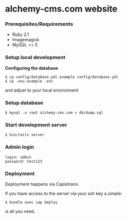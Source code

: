 # alchemy-cms.com website

### Prerequisites/Requirements

* Ruby 2.1
* Imagemagick
* MySQL >= 5

### Setup local development

**Configuring the database**

```
$ cp config/database.yml.example config/database.yml
$ cp .env.example .env
```

and adjust to your local environment

### Setup database

```
$ mysql -u root alchemy-cms.com < db/dump.sql
```

### Start development server

```
$ bin/rails server
```

### Admin login

```
login: admin
password: test123
```

### Deployment

Deployment happens via Capistrano.

If you have access to the server via your ssh key a simple:

    $ bundle exec cap deploy

is all you need.

